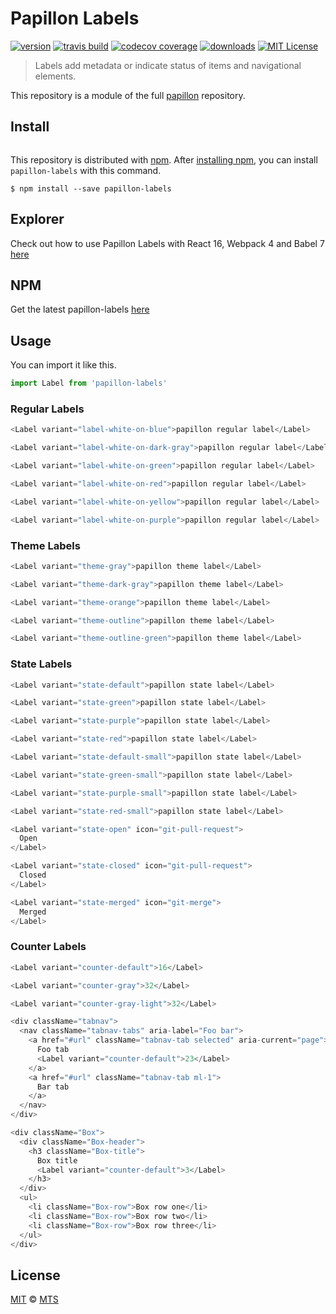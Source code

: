 # Papillon Labels

[![version](https://img.shields.io/npm/v/papillon-labels.svg?style=flat-square)](http://npm.im/papillon-labels)
[![travis build](https://img.shields.io/travis/mts/papillon.svg?style=flat-square)](https://travis-ci.org/mts/papillon)
[![codecov coverage](https://codecov.io/gh/mts/papillon/branch/master/graph/badge.svg?style=flat-square)](https://codecov.io/gh/mts/papillon/branch/master)
[![downloads](https://img.shields.io/npm/dm/papillon-labels.svg?style=flat-square)](http://npm-stat.com/charts.html?package=papillon-labels&from=2018-10-13)
[![MIT License](https://img.shields.io/npm/l/papillon-labels.svg?style=flat-square)](http://opensource.org/licenses/MIT)

> Labels add metadata or indicate status of items and navigational elements.

This repository is a module of the full [papillon][papillon] repository.

## Install

<p align="left">
  <a aria-label="npm install" href="https://www.npmjs.com/package/papillon-labels">
    <img alt="" src="https://nodei.co/npm/papillon-labels.png">
  </a>
</p>

This repository is distributed with [npm][npm]. After [installing npm][install-npm], you can install `papillon-labels` with this command.

```
$ npm install --save papillon-labels
```

## Explorer

Check out how to use Papillon Labels with React 16, Webpack 4 and Babel 7 [here](https://github.com/mts/papillon/tree/master/packages/papillon-labels/explorer)

## NPM

Get the latest papillon-labels [here](https://www.npmjs.com/package/papillon-labels)

## Usage

You can import it like this.

```javascript
import Label from 'papillon-labels'
```

### Regular Labels

```javascript
<Label variant="label-white-on-blue">papillon regular label</Label>
```

```javascript
<Label variant="label-white-on-dark-gray">papillon regular label</Label>
```

```javascript
<Label variant="label-white-on-green">papillon regular label</Label>
```

```javascript
<Label variant="label-white-on-red">papillon regular label</Label>
```

```javascript
<Label variant="label-white-on-yellow">papillon regular label</Label>
```

```javascript
<Label variant="label-white-on-purple">papillon regular label</Label>
```

### Theme Labels

```javascript
<Label variant="theme-gray">papillon theme label</Label>
```

```javascript
<Label variant="theme-dark-gray">papillon theme label</Label>
```

```javascript
<Label variant="theme-orange">papillon theme label</Label>
```

```javascript
<Label variant="theme-outline">papillon theme label</Label>
```

```javascript
<Label variant="theme-outline-green">papillon theme label</Label>
```

### State Labels

```javascript
<Label variant="state-default">papillon state label</Label>
```

```javascript
<Label variant="state-green">papillon state label</Label>
```

```javascript
<Label variant="state-purple">papillon state label</Label>
```

```javascript
<Label variant="state-red">papillon state label</Label>
```

```javascript
<Label variant="state-default-small">papillon state label</Label>
```

```javascript
<Label variant="state-green-small">papillon state label</Label>
```

```javascript
<Label variant="state-purple-small">papillon state label</Label>
```

```javascript
<Label variant="state-red-small">papillon state label</Label>
```

```javascript
<Label variant="state-open" icon="git-pull-request">
  Open
</Label>
```

```javascript
<Label variant="state-closed" icon="git-pull-request">
  Closed
</Label>
```

```javascript
<Label variant="state-merged" icon="git-merge">
  Merged
</Label>
```

### Counter Labels

```javascript
<Label variant="counter-default">16</Label>
```

```javascript
<Label variant="counter-gray">32</Label>
```

```javascript
<Label variant="counter-gray-light">32</Label>
```

```javascript
<div className="tabnav">
  <nav className="tabnav-tabs" aria-label="Foo bar">
    <a href="#url" className="tabnav-tab selected" aria-current="page">
      Foo tab
      <Label variant="counter-default">23</Label>
    </a>
    <a href="#url" className="tabnav-tab ml-1">
      Bar tab
    </a>
  </nav>
</div>
```

```javascript
<div className="Box">
  <div className="Box-header">
    <h3 className="Box-title">
      Box title
      <Label variant="counter-default">3</Label>
    </h3>
  </div>
  <ul>
    <li className="Box-row">Box row one</li>
    <li className="Box-row">Box row two</li>
    <li className="Box-row">Box row three</li>
  </ul>
</div>
```

## License

[MIT](./LICENSE) &copy; [MTS](https://github.com/mts)

[papillon]: https://github.com/mts/papillon
[docs]: https://github.com/mts/papillon/tree/master/packages/papillon-labels
[npm]: https://www.npmjs.com/package/papillon-labels
[install-npm]: https://docs.npmjs.com/getting-started/installing-node
[react]: https://github.com/facebook/react
